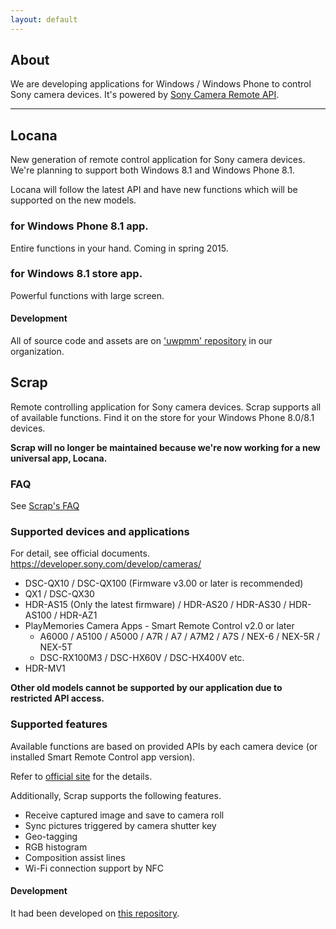 ```yaml
---
layout: default
---
```


## About

We are developing applications for Windows / Windows Phone to control Sony camera devices.
It's powered by [Sony Camera Remote API](http://developer.sony.com/develop/cameras/).

---


## Locana

New generation of remote control application for Sony camera devices.
We're planning to support both Windows 8.1 and Windows Phone 8.1.

Locana will follow the latest API and have new functions which will be supported on the new models.

### for Windows Phone 8.1 app.

Entire functions in your hand. Coming in spring 2015.

### for Windows 8.1 store app.

Powerful functions with large screen.

#### Development

All of source code and assets are on ['uwpmm' repository](https://github.com/locana/uwpmm) in our organization.


## Scrap

Remote controlling application for Sony camera devices.
Scrap supports all of available functions.
Find it on the store for your Windows Phone 8.0/8.1 devices.

**Scrap will no longer be maintained because we're now working for a new universal app, Locana.**

### FAQ
See [Scrap's FAQ](/scrap_faq.html)

### Supported devices and applications

For detail, see official documents. https://developer.sony.com/develop/cameras/

- DSC-QX10 / DSC-QX100 (Firmware v3.00 or later is recommended)
- QX1 / DSC-QX30
- HDR-AS15 (Only the latest firmware) / HDR-AS20 / HDR-AS30 / HDR-AS100 / HDR-AZ1
- PlayMemories Camera Apps - Smart Remote Control v2.0 or later
  + A6000 / A5100 / A5000 / A7R / A7 / A7M2 / A7S / NEX-6 / NEX-5R / NEX-5T
  + DSC-RX100M3 / DSC-HX60V / DSC-HX400V etc.
- HDR-MV1

**Other old models cannot be supported by our application due to restricted API access.**

### Supported features

Available functions are based on provided APIs by each camera device (or installed Smart Remote Control app version).

Refer to [official site](http://developer.sony.com/develop/cameras/) for the details.

Additionally, Scrap supports the following features.

- Receive captured image and save to camera roll
- Sync pictures triggered by camera shutter key
- Geo-tagging
- RGB histogram
- Composition assist lines
- Wi-Fi connection support by NFC

#### Development

It had been developed on [this repository](https://github.com/kazyx/WPPMM).
